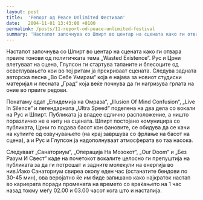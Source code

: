 ```yaml
---
layout: post
title:  'Репорт од Peace Unlimited Фестивал'
date:   2004-11-01 13:43:00 +0100
permalink: /posts/11-report-od-peace-unlimited-festival
summary: 'Настапот започнува со Шпирт во центар на сцената како ги отвара првите тонови од политичката тема „Wasted Existence“. Рус и Црни влетуваат на с...'
---
```


<p>Настапот започнува со Шпирт во центар на сцената како ги отвара првите 
    тонови од политичката тема „Wasted Existence“. Рус и Црни влетуваат на 
    сцена, Глупсон ги стартува тапаните и блесоците од осветлувањето кои во 
    тој ритам ја прекриваат сцената. Следува задната авторска песна „Во Себе
     Умирам“ која е најава за новиот студиски материјал и песната „Град“ 
    која веќе почнува да ги нагризува грлaтa на оние во првите редови.
    </p><p>Понатаму одат „Епидемија на Омраза“, „Illusion Of Mind Confusion“, 
    „Live In Silence“ и легендарната „Ultra Speed“ поделена на два дела со 
    вокали на Рус и Шпирт. Публиката ја владее одлично расположение, а ништо
     поразлично не е ниту на сцената. Шпирт постојано комуницира со 
    публиката, Црни го подава басот кон фановите, се обидува да се качи на 
    кутиите од озвучувањето (на крај завршува со фрлање на басот на сцена), а
     и Рус и Глупсон ја надополнуваат атмосферата во таа насока.
    </p><p>Следуваат „Санаториум“, „Операција На Мозокот“, „Our Doom“ и „Без 
    Разум И Свест“ каде на почетокот вокалите целосно ги препуштија на 
    публиката за да ги потрошат и задните молекули на енергија во нив.Иако Санаториум свиреа околу еден час (останатите бендови по 30-45 
    мин), ова веројатно ќе им биде запишано како најкраток настап во 
    кариерата поради промената на времето со враќањето на 1 час назад токму 
    меѓу 02.00 и 03.00 часот кога што и настапија.</p>
